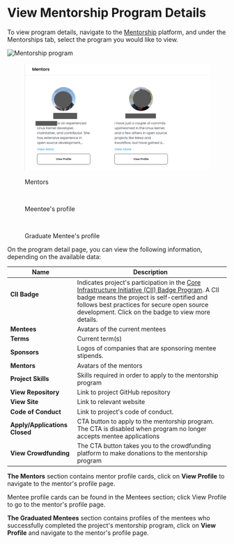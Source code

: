 # View Mentorship Program Details

To view program details, navigate to the [Mentorship](https://people.communitybridge.org/profile) platform, and under the Mentorships tab, select the program you would like to view.

![Mentorship program](<../../.gitbook/assets/Mentorship screen.png>)

<figure><img src="../../.gitbook/assets/mentors.png" alt=""><figcaption><p>Mentors</p></figcaption></figure>

<figure><img src="../../.gitbook/assets/mentee.png" alt=""><figcaption><p>Meentee's profile</p></figcaption></figure>

<figure><img src="../../.gitbook/assets/Graduated mentee.png" alt=""><figcaption><p>Graduate Mentee's profile</p></figcaption></figure>

On the program detail page, you can view the following information, depending on the available data:

| **Name**                                                                                                                                          | Description                                                                                                                                                                                                                                                                                                        |
| ------------------------------------------------------------------------------------------------------------------------------------------------- | ------------------------------------------------------------------------------------------------------------------------------------------------------------------------------------------------------------------------------------------------------------------------------------------------------------------ |
| <p><strong>CII Badge</strong></p><p><img src="../../.gitbook/assets/7418513 (1) (2) (2) (2) (2) (1) (1) (1).png" alt="" data-size="original"></p> | Indicates project's participation in the [Core Infrastructure Initiative (CII) Badge Program](https://www.coreinfrastructure.org/programs/badge-program/). A CII badge means the project is self-certified and follows best practices for secure open source development. Click on the badge to view more details. |
| **Mentees**                                                                                                                                       | Avatars of the current mentees                                                                                                                                                                                                                                                                                     |
| **Terms**                                                                                                                                         | Current term(s)                                                                                                                                                                                                                                                                                                    |
| **Sponsors**                                                                                                                                      | Logos of companies that are sponsoring mentee stipends.                                                                                                                                                                                                                                                            |
| **Mentors**                                                                                                                                       | Avatars of the mentors                                                                                                                                                                                                                                                                                             |
| **Project Skills**                                                                                                                                | Skills required in order to apply to the mentorship program                                                                                                                                                                                                                                                        |
| **View Repository**                                                                                                                               | Link to project GitHub repository                                                                                                                                                                                                                                                                                  |
| **View Site**                                                                                                                                     | Link to relevant website                                                                                                                                                                                                                                                                                           |
| **Code of Conduct**                                                                                                                               | Link to project's code of conduct.                                                                                                                                                                                                                                                                                 |
| **Apply/Applications Closed**                                                                                                                     | CTA button to apply to the mentorship program. The CTA is disabled when program no longer accepts mentee applications                                                                                                                                                                                              |
| **View Crowdfunding**                                                                                                                             | The CTA button takes you to the crowdfunding platform to make donations to the mentorship program                                                                                                                                                                                                                  |

**The Mentors** section contains mentor profile cards, click on **View Profile** to navigate to the mentor's profile page.

Mentee profile cards can be found in the Mentees section; click View Profile to go to the mentor's profile page.

**The Graduated Mentees** section contains profiles of the mentees who successfully completed the project's mentorship program, click on **View Profile** and navigate to the mentor's profile page.
